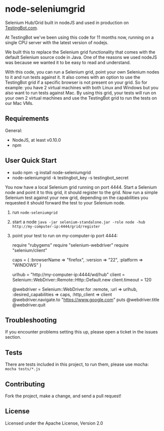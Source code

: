 node-seleniumgrid
=================

Selenium Hub/Grid built in nodeJS and used in production on [TestingBot.com](http://testingbot.com).

At TestingBot we've been using this code for 11 months now, running on a single CPU server with the latest version of nodejs.

We built this to replace the Selenium grid functionality that comes with the default Selenium source code in Java.
One of the reasons we used nodeJS was because we wanted it to be easy to read and understand.

With this code, you can run a Selenium grid, point your own Selenium nodes to it and run tests against it.
It also comes with an option to use the TestingBot grid if a specific browser is not present on your grid.
So for example: you have 2 virtual machines with both Linux and Windows but you also want to run tests against Mac.
By using this grid, your tests will run on your own 2 virtual machines and use the TestingBot grid to run the tests on our Mac VMs.

Requirements
------------

General:

* NodeJS, at least v0.10.0
* npm

User Quick Start
------------

* sudo npm -g install node-seleniumgrid
* node-seleniumgrid -k testingbot_key -s testingbot_secret

You now have a local Selenium grid running on port 4444.
Start a Selenium node and point it to this grid, it should register to the grid.
Now run a simple Selenium test against your new grid, depending on the capabilities you requested it should forward the test to your Selenium node.

1. run `node-seleniumgrid`
2. start a node `java -jar selenium-standalone.jar -role node -hub http://my-computer-ip:4444/grid/register`
3. point your test to run on my-computer-ip port 4444:

	require "rubygems"
	require "selenium-webdriver" 
	require "selenium/client"

	caps = {
	  :browserName => "firefox",
	  :version => "22",
	  :platform => "WINDOWS"
	}

	urlhub = "http://my-computer-ip:4444/wd/hub"
	client = Selenium::WebDriver::Remote::Http::Default.new
	client.timeout = 120

	@webdriver = Selenium::WebDriver.for :remote, :url => urlhub, :desired_capabilities => caps, :http_client => client
	@webdriver.navigate.to "https://www.google.com"
	puts @webdriver.title
	@webdriver.quit

Troubleshooting
------------

If you encounter problems setting this up, please open a ticket in the issues section.

Tests
------------

There are tests included in this project, to run them, please use mocha:
`mocha tests/*.js`

Contributing
------------
Fork the project, make a change, and send a pull request!

License
------------

Licensed under the Apache License, Version 2.0
